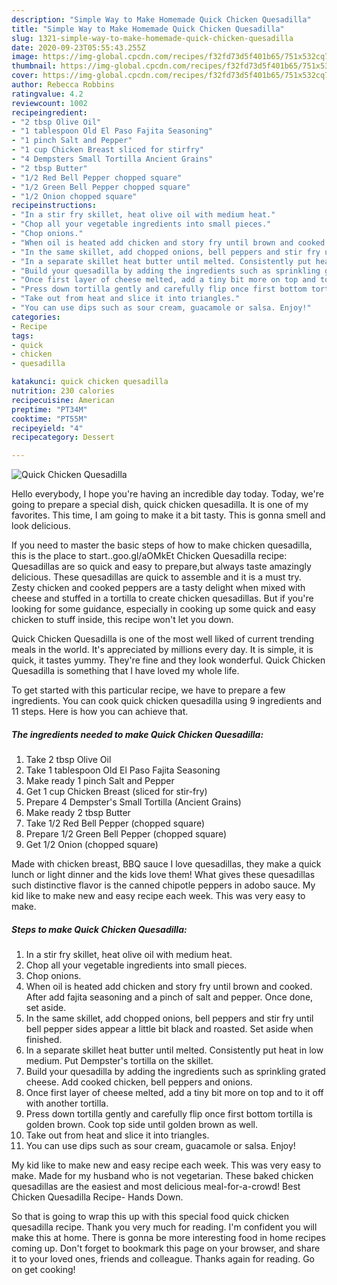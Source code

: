 ```yaml
---
description: "Simple Way to Make Homemade Quick Chicken Quesadilla"
title: "Simple Way to Make Homemade Quick Chicken Quesadilla"
slug: 1321-simple-way-to-make-homemade-quick-chicken-quesadilla
date: 2020-09-23T05:55:43.255Z
image: https://img-global.cpcdn.com/recipes/f32fd73d5f401b65/751x532cq70/quick-chicken-quesadilla-recipe-main-photo.jpg
thumbnail: https://img-global.cpcdn.com/recipes/f32fd73d5f401b65/751x532cq70/quick-chicken-quesadilla-recipe-main-photo.jpg
cover: https://img-global.cpcdn.com/recipes/f32fd73d5f401b65/751x532cq70/quick-chicken-quesadilla-recipe-main-photo.jpg
author: Rebecca Robbins
ratingvalue: 4.2
reviewcount: 1002
recipeingredient:
- "2 tbsp Olive Oil"
- "1 tablespoon Old El Paso Fajita Seasoning"
- "1 pinch Salt and Pepper"
- "1 cup Chicken Breast sliced for stirfry"
- "4 Dempsters Small Tortilla Ancient Grains"
- "2 tbsp Butter"
- "1/2 Red Bell Pepper chopped square"
- "1/2 Green Bell Pepper chopped square"
- "1/2 Onion chopped square"
recipeinstructions:
- "In a stir fry skillet, heat olive oil with medium heat."
- "Chop all your vegetable ingredients into small pieces."
- "Chop onions."
- "When oil is heated add chicken and story fry until brown and cooked. After add fajita seasoning and a pinch of salt and pepper. Once done, set aside."
- "In the same skillet, add chopped onions, bell peppers and stir fry until bell pepper sides appear a little bit black and roasted. Set aside when finished."
- "In a separate skillet heat butter until melted. Consistently put heat in low medium. Put Dempster&#39;s tortilla on the skillet."
- "Build your quesadilla by adding the ingredients such as sprinkling grated cheese. Add cooked chicken, bell peppers and onions."
- "Once first layer of cheese melted, add a tiny bit more on top and to it off with another tortilla."
- "Press down tortilla gently and carefully flip once first bottom tortilla is golden brown. Cook top side until golden brown as well."
- "Take out from heat and slice it into triangles."
- "You can use dips such as sour cream, guacamole or salsa. Enjoy!"
categories:
- Recipe
tags:
- quick
- chicken
- quesadilla

katakunci: quick chicken quesadilla 
nutrition: 230 calories
recipecuisine: American
preptime: "PT34M"
cooktime: "PT55M"
recipeyield: "4"
recipecategory: Dessert

---
```



![Quick Chicken Quesadilla](https://img-global.cpcdn.com/recipes/f32fd73d5f401b65/751x532cq70/quick-chicken-quesadilla-recipe-main-photo.jpg)

Hello everybody, I hope you're having an incredible day today. Today, we're going to prepare a special dish, quick chicken quesadilla. It is one of my favorites. This time, I am going to make it a bit tasty. This is gonna smell and look delicious.

If you need to master the basic steps of how to make chicken quesadilla, this is the place to start..goo.gl/aOMkEt Chicken Quesadilla recipe: Quesadillas are so quick and easy to prepare,but always taste amazingly delicious. These quesadillas are quick to assemble and it is a must try. Zesty chicken and cooked peppers are a tasty delight when mixed with cheese and stuffed in a tortilla to create chicken quesadillas. But if you&#39;re looking for some guidance, especially in cooking up some quick and easy chicken to stuff inside, this recipe won&#39;t let you down.

Quick Chicken Quesadilla is one of the most well liked of current trending meals in the world. It's appreciated by millions every day. It is simple, it is quick, it tastes yummy. They're fine and they look wonderful. Quick Chicken Quesadilla is something that I have loved my whole life.


To get started with this particular recipe, we have to prepare a few ingredients. You can cook quick chicken quesadilla using 9 ingredients and 11 steps. Here is how you can achieve that.

<!--inarticleads1-->

##### The ingredients needed to make Quick Chicken Quesadilla:

1. Take 2 tbsp Olive Oil
1. Take 1 tablespoon Old El Paso Fajita Seasoning
1. Make ready 1 pinch Salt and Pepper
1. Get 1 cup Chicken Breast (sliced for stir-fry)
1. Prepare 4 Dempster&#39;s Small Tortilla (Ancient Grains)
1. Make ready 2 tbsp Butter
1. Take 1/2 Red Bell Pepper (chopped square)
1. Prepare 1/2 Green Bell Pepper (chopped square)
1. Get 1/2 Onion (chopped square)


Made with chicken breast, BBQ sauce I love quesadillas, they make a quick lunch or light dinner and the kids love them! What gives these quesadillas such distinctive flavor is the canned chipotle peppers in adobo sauce. My kid like to make new and easy recipe each week. This was very easy to make. 

<!--inarticleads2-->

##### Steps to make Quick Chicken Quesadilla:

1. In a stir fry skillet, heat olive oil with medium heat.
1. Chop all your vegetable ingredients into small pieces.
1. Chop onions.
1. When oil is heated add chicken and story fry until brown and cooked. After add fajita seasoning and a pinch of salt and pepper. Once done, set aside.
1. In the same skillet, add chopped onions, bell peppers and stir fry until bell pepper sides appear a little bit black and roasted. Set aside when finished.
1. In a separate skillet heat butter until melted. Consistently put heat in low medium. Put Dempster&#39;s tortilla on the skillet.
1. Build your quesadilla by adding the ingredients such as sprinkling grated cheese. Add cooked chicken, bell peppers and onions.
1. Once first layer of cheese melted, add a tiny bit more on top and to it off with another tortilla.
1. Press down tortilla gently and carefully flip once first bottom tortilla is golden brown. Cook top side until golden brown as well.
1. Take out from heat and slice it into triangles.
1. You can use dips such as sour cream, guacamole or salsa. Enjoy!


My kid like to make new and easy recipe each week. This was very easy to make. Made for my husband who is not vegetarian. These baked chicken quesadillas are the easiest and most delicious meal-for-a-crowd! Best Chicken Quesadilla Recipe- Hands Down. 

So that is going to wrap this up with this special food quick chicken quesadilla recipe. Thank you very much for reading. I'm confident you will make this at home. There is gonna be more interesting food in home recipes coming up. Don't forget to bookmark this page on your browser, and share it to your loved ones, friends and colleague. Thanks again for reading. Go on get cooking!
